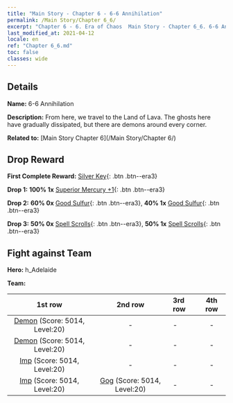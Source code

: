 ```yaml
---
title: "Main Story - Chapter 6 - 6-6 Annihilation"
permalink: /Main Story/Chapter 6_6/
excerpt: "Chapter 6 - 6. Era of Chaos  Main Story - Chapter 6_6. 6-6 Annihilation"
last_modified_at: 2021-04-12
locale: en
ref: "Chapter 6_6.md"
toc: false
classes: wide
---
```


## Details

 **Name:** 6-6 Annihilation

 **Description:** From here, we travel to the Land of Lava. The ghosts here have gradually dissipated, but there are demons around every corner.

 **Related to:** [Main Story Chapter 6](/Main Story/Chapter 6/)

## Drop Reward

 **First Complete Reward:** [Silver Key](/Items/con_693/){: .btn .btn--era3}

 **Drop 1:** **100% 1x** [Superior Mercury +1](/Items/mat_21/){: .btn .btn--era3}

 **Drop 2:** **60% 0x** [Good Sulfur](/Items/mat_15/){: .btn .btn--era3}, **40% 1x** [Good Sulfur](/Items/mat_15/){: .btn .btn--era3}

 **Drop 3:** **50% 0x** [Spell Scrolls](/Items/con_694/){: .btn .btn--era3}, **50% 1x** [Spell Scrolls](/Items/con_694/){: .btn .btn--era3}


## Fight against Team
 **Hero:** h_Adelaide

 **Team:**


  | 1st row | 2nd row | 3rd row | 4th row |
  |:----:|:----:|:----|:----:|
  | [Demon](/units/Demon/) (Score: 5014, Level:20)  | - | - | - |
  | [Demon](/units/Demon/) (Score: 5014, Level:20)  | - | - | - |
  | [Imp](/units/Imp/) (Score: 5014, Level:20)  | - | - | - |
  | [Imp](/units/Imp/) (Score: 5014, Level:20)  | [Gog](/units/Gog/) (Score: 5014, Level:20)  | - | - |



